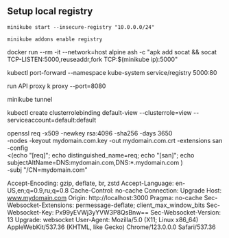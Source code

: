 ## Setup local registry

`minikube start --insecure-registry "10.0.0.0/24"`

`minikube addons enable registry`

docker run --rm -it --network=host alpine ash -c "apk add socat && socat TCP-LISTEN:5000,reuseaddr,fork TCP:$(minikube ip):5000"


kubectl port-forward --namespace kube-system service/registry 5000:80

run API proxy
k proxy --port=8080

minikube tunnel

kubectl create clusterrolebinding default-view --clusterrole=view --serviceaccount=default:default

openssl req -x509 -newkey rsa:4096 -sha256 -days 3650 \
  -nodes -keyout mydomain.com.key -out mydomain.com.crt -extensions san -config \
  <(echo "[req]"; 
    echo distinguished_name=req; 
    echo "[san]"; 
    echo subjectAltName=DNS:mydomain.com,DNS:*.mydomain.com
    ) \
  -subj "/CN=mydomain.com"


Accept-Encoding:
gzip, deflate, br, zstd
Accept-Language:
en-US,en;q=0.9,ru;q=0.8
Cache-Control:
no-cache
Connection:
Upgrade
Host:
www.mydomain.com
Origin:
http://localhost:3000
Pragma:
no-cache
Sec-Websocket-Extensions:
permessage-deflate; client_max_window_bits
Sec-Websocket-Key:
Px99yEVWj3yYVW3P8QsBnw==
Sec-Websocket-Version:
13
Upgrade:
websocket
User-Agent:
Mozilla/5.0 (X11; Linux x86_64) AppleWebKit/537.36 (KHTML, like Gecko) Chrome/123.0.0.0 Safari/537.36


